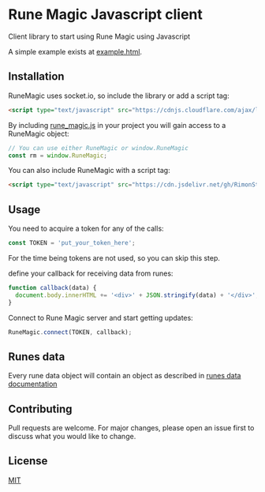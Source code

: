 # Rune Magic Javascript client
Client library to start using Rune Magic using Javascript

A simple example exists at [example.html](./example.html).

## Installation

RuneMagic uses socket.io, so include the library or add a script tag:
```html
<script type="text/javascript" src="https://cdnjs.cloudflare.com/ajax/libs/socket.io/2.3.0/socket.io.slim.js"></script>
```


By including [rune_magic.js](rune_magic.js) in your project you will gain access to a RuneMagic object:
```javascript
// You can use either RuneMagic or window.RuneMagic
const rm = window.RuneMagic; 
```

You can also include RuneMagic with a script tag:
```html
<script type="text/javascript" src="https://cdn.jsdelivr.net/gh/RimonStudio-RuneMagic/javascript-client/rune_magic.js"></script>
```

## Usage
You need to acquire a token for any of the calls:
```javascript
const TOKEN = 'put_your_token_here';
```

For the time being tokens are not used, so you can skip this step.

define your callback for receiving data from runes:
```javascript
function callback(data) {
  document.body.innerHTML += '<div>' + JSON.stringify(data) + '</div>';
}
```

Connect to Rune Magic server and start getting updates:
```javascript
RuneMagic.connect(TOKEN, callback);
```

## Runes data
Every rune data object will contain an object as described in [runes data documentation](https://github.com/RimonStudio-RuneMagic/runes-data)


## Contributing
Pull requests are welcome. For major changes, please open an issue first to discuss what you would like to change.


## License
[MIT](https://choosealicense.com/licenses/mit/)